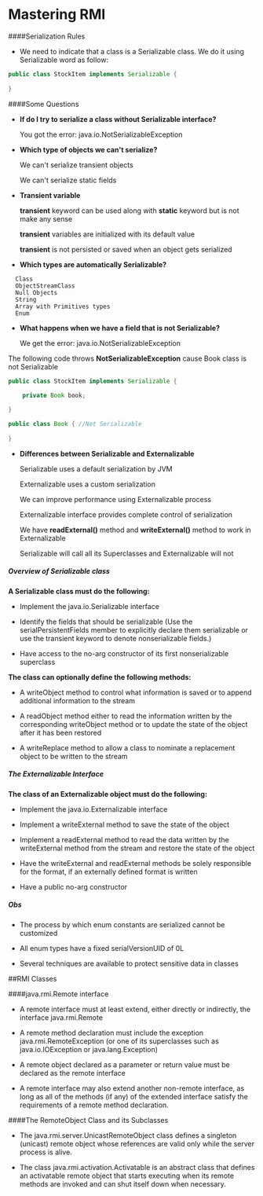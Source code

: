 # Mastering RMI

####Serialization Rules

- We need to indicate that a class is a Serializable class. We do it using Serializable word as follow:

```java
public class StockItem implements Serializable {
	
}
```

####Some Questions

- **If do I try to serialize a class without Serializable interface?**
  
  You got the error: java.io.NotSerializableException

- **Which type of objects we can't serialize?**
  
  We can't serialize transient objects
  
  We can't serialize static fields  

- **Transient variable**

  **transient** keyword can be used along with **static** keyword but is not make any sense
  
  **transient** variables are initialized with its default value
  
  **transient** is not persisted or saved when an object gets serialized

- **Which types are automatically Serializable?**

```
  Class
  ObjectStreamClass
  Null Objects
  String
  Array with Primitives types
  Enum
```  

- **What happens when we have a field that is not Serializable?**

  We get the error: java.io.NotSerializableException

The following code throws **NotSerializableException** cause Book class is not Serializable

```java
public class StockItem implements Serializable {
	
	private Book book;

}
```

```java
public class Book { //Not Serializable
	
}
```

- **Differences between Serializable and Externalizable**

  Serializable uses a default serialization by JVM
  
  Externalizable uses a custom serialization
  
  We can improve performance using Externalizable process
  
  Externalizable interface provides complete control of serialization
  
  We have **readExternal()** method and **writeExternal()** method to work in Externalizable
  
  Serializable will call all its Superclasses and Externalizable will not
  
 ##### Overview of Serializable class
 
 **A Serializable class must do the following:**
 
- Implement the java.io.Serializable interface
 
- Identify the fields that should be serializable
(Use the serialPersistentFields member to explicitly declare them serializable or use the transient keyword to denote nonserializable fields.)
 
- Have access to the no-arg constructor of its first nonserializable superclass

**The class can optionally define the following methods:**

- A writeObject method to control what information is saved or to append additional information to the stream

- A readObject method either to read the information written by the corresponding writeObject method or to update the state of the object after it has been restored

- A writeReplace method to allow a class to nominate a replacement object to be written to the stream 

##### The Externalizable Interface

**The class of an Externalizable object must do the following:**

- Implement the java.io.Externalizable interface

- Implement a writeExternal method to save the state of the object

- Implement a readExternal method to read the data written by the writeExternal method from the stream and restore the state of the object

- Have the writeExternal and readExternal methods be solely responsible for the format, if an externally defined format is written

- Have a public no-arg constructor

##### Obs

- The process by which enum constants are serialized cannot be customized

- All enum types have a fixed serialVersionUID of 0L

- Several techniques are available to protect sensitive data in classes 


##RMI Classes

####java.rmi.Remote interface

- A remote interface must at least extend, either directly or indirectly, the interface java.rmi.Remote

- A remote method declaration must include the exception java.rmi.RemoteException  (or one of its superclasses such as java.io.IOException or java.lang.Exception) 

- A remote object declared as a parameter or return value must be declared as the remote interface

- A remote interface may also extend another non-remote interface, as long as all of the methods (if any) of the extended interface satisfy the requirements of a remote method declaration.

####The RemoteObject Class and its Subclasses

- The java.rmi.server.UnicastRemoteObject class defines a singleton (unicast) remote object whose references are valid only while the server process is alive.

- The class java.rmi.activation.Activatable is an abstract class that defines an activatable remote object that starts executing when its remote methods are invoked and can shut itself down when necessary.
